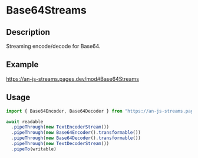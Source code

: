 # Base64Streams

## Description
Streaming encode/decode for Base64.

## Example
https://an-js-streams.pages.dev/mod#Base64Streams

## Usage
```ts
import { Base64Encoder, Base64Decoder } from "https://an-js-streams.pages.dev/mod.js" // or .ts

await readable
  .pipeThrough(new TextEncoderStream())
  .pipeThrough(new Base64Encoder().transformable())
  .pipeThrough(new Base64Decoder().transformable())
  .pipeThrough(new TextDecoderStream())
  .pipeTo(writable)
```